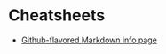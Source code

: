 # Cheatsheets

- [Github-flavored Markdown info page](https://help.github.com/articles/github-flavored-markdown/)
